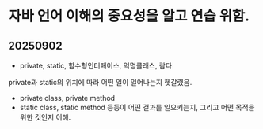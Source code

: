 # 자바 언어 이해의 중요성을 알고 연습 위함.

## 20250902
 - private, static, 함수형인터페이스, 익명클래스, 람다

private과 static의 위치에 따라 어떤 일이 일어나는지 헷갈렸음.
- private class, private method
- static class, static method
등등이 어떤 결과를 일으키는지, 그리고 어떤 목적을 위한 것인지 이해.
